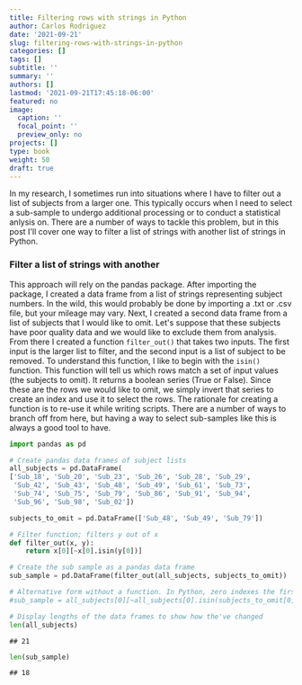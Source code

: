 ```yaml
---
title: Filtering rows with strings in Python
author: Carlos Rodriguez
date: '2021-09-21'
slug: filtering-rows-with-strings-in-python
categories: []
tags: []
subtitle: ''
summary: ''
authors: []
lastmod: '2021-09-21T17:45:18-06:00'
featured: no
image:
  caption: ''
  focal_point: ''
  preview_only: no
projects: []
type: book
weight: 50
draft: true
---
```



In my research, I sometimes run into situations where I have to filter out a list of subjects from a larger one. This typically occurs when I need to select a sub-sample to undergo additional processing or to conduct a statistical anlysis on. There are a number of ways to tackle this problem, but in this post I'll cover one way to filter a list of strings with another list of strings in Python.




### Filter a list of strings with another
This approach will rely on the pandas package. After importing the package, I created a data frame from a list of strings representing subject numbers. In the wild, this would probably be done by importing a .txt or .csv file, but your mileage may vary. Next, I created a second data frame from a list of subjects that I would like to omit. Let's suppose that these subjects have poor quality data and we would like to exclude them from analysis. From there I created a function `filter_out()` that takes two inputs. The first input is the larger list to filter, and the second input is a list of subject to be removed. To understand this function, I like to begin with the `isin()` function.  This function will tell us which rows match a set of input values (the subjects to omit). It returns a boolean series (True or False). Since these are the rows we would like to omit, we simply invert that series to create an index and use it to select the rows. The rationale for creating a function is to re-use it while writing scripts. There are a number of ways to branch off from here, but having a way to select sub-samples like this is always a good tool to have.


```python
import pandas as pd

# Create pandas data frames of subject lists
all_subjects = pd.DataFrame(
['Sub_18', 'Sub_20', 'Sub_23', 'Sub_26', 'Sub_28', 'Sub_29', 
 'Sub_42', 'Sub_43', 'Sub_48', 'Sub_49', 'Sub_61', 'Sub_73', 
 'Sub_74', 'Sub_75', 'Sub_79', 'Sub_86', 'Sub_91', 'Sub_94', 
 'Sub_96', 'Sub_98', 'Sub_02'])

subjects_to_omit = pd.DataFrame(['Sub_48', 'Sub_49', 'Sub_79'])

# Filter function; filters y out of x
def filter_out(x, y):
    return x[0][~x[0].isin(y[0])]

# Create the sub sample as a pandas data frame
sub_sample = pd.DataFrame(filter_out(all_subjects, subjects_to_omit))

# Alternative form without a function. In Python, zero indexes the first column
#sub_sample = all_subjects[0][~all_subjects[0].isin(subjects_to_omit[0])]
```


```python
# Display lengths of the data frames to show how the've changed
len(all_subjects)
```

```
## 21
```

```python
len(sub_sample)
```

```
## 18
```
